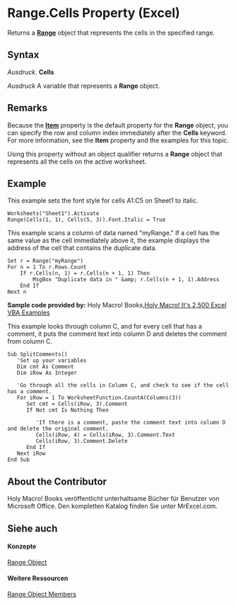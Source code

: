 
# Range.Cells Property (Excel)

Returns a  **[Range](b8207778-0dcc-4570-1234-f130532cc8cd.md)** object that represents the cells in the specified range.


## Syntax

 _Ausdruck_. **Cells**

 _Ausdruck_ A variable that represents a **Range** object.


## Remarks

Because the  **[Item](f7d40273-5069-8a9d-14ee-19df225f864c.md)** property is the default property for the **Range** object, you can specify the row and column index immediately after the **Cells** keyword. For more information, see the **Item** property and the examples for this topic.

Using this property without an object qualifier returns a  **Range** object that represents all the cells on the active worksheet.


## Example

This example sets the font style for cells A1:C5 on Sheet1 to italic.


```
Worksheets("Sheet1").Activate 
Range(Cells(1, 1), Cells(5, 3)).Font.Italic = True
```

This example scans a column of data named "myRange." If a cell has the same value as the cell immediately above it, the example displays the address of the cell that contains the duplicate data.




```
Set r = Range("myRange") 
For n = 1 To r.Rows.Count 
    If r.Cells(n, 1) = r.Cells(n + 1, 1) Then 
        MsgBox "Duplicate data in " &amp; r.Cells(n + 1, 1).Address 
    End If 
Next n
```

 **Sample code provided by:** Holy Macro! Books,[Holy Macro! It's 2,500 Excel VBA Examples](http://www.mrexcel.com/store/index.php?l=product_detail&amp;p=1)

This example looks through column C, and for every cell that has a comment, it puts the comment text into column D and deletes the comment from column C.




```
Sub SplitComments()
   'Set up your variables
   Dim cmt As Comment
   Dim iRow As Integer
   
   'Go through all the cells in Column C, and check to see if the cell has a comment.
   For iRow = 1 To WorksheetFunction.CountA(Columns(3))
      Set cmt = Cells(iRow, 3).Comment
      If Not cmt Is Nothing Then
      
         'If there is a comment, paste the comment text into column D and delete the original comment.
         Cells(iRow, 4) = Cells(iRow, 3).Comment.Text
         Cells(iRow, 3).Comment.Delete
      End If
   Next iRow
End Sub
```


## About the Contributor
<a name="AboutContributor"> </a>

Holy Macro! Books veröffentlicht unterhaltsame Bücher für Benutzer von Microsoft Office. Den kompletten Katalog finden Sie unter MrExcel.com.


## Siehe auch
<a name="AboutContributor"> </a>


#### Konzepte


[Range Object](b8207778-0dcc-4570-1234-f130532cc8cd.md)
#### Weitere Ressourcen


[Range Object Members](http://msdn.microsoft.com/library/4336bf81-1e63-7e44-1792-baf366a027a7%28Office.15%29.aspx)